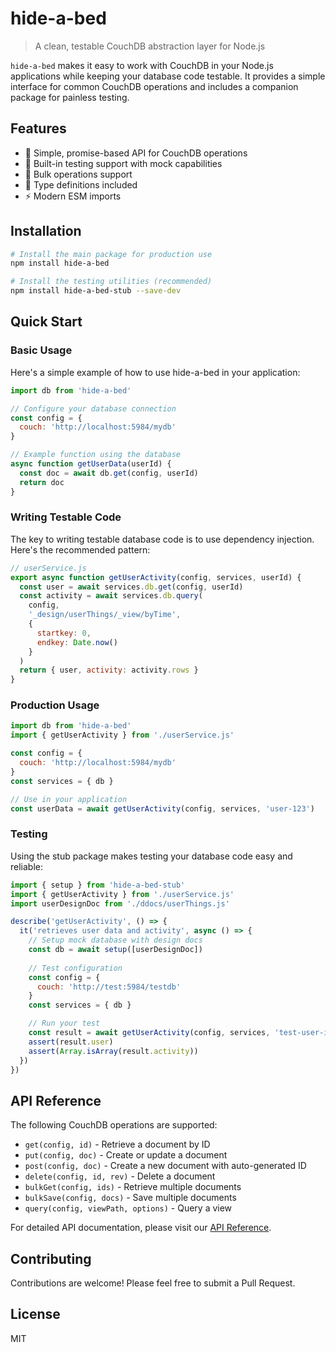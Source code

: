 # hide-a-bed

> A clean, testable CouchDB abstraction layer for Node.js

`hide-a-bed` makes it easy to work with CouchDB in your Node.js applications while keeping your database code testable. It provides a simple interface for common CouchDB operations and includes a companion package for painless testing.

## Features

- 🚀 Simple, promise-based API for CouchDB operations
- 🧪 Built-in testing support with mock capabilities
- 🔄 Bulk operations support
- 📝 Type definitions included
- ⚡️ Modern ESM imports

## Installation

```bash
# Install the main package for production use
npm install hide-a-bed

# Install the testing utilities (recommended)
npm install hide-a-bed-stub --save-dev
```

## Quick Start

### Basic Usage

Here's a simple example of how to use hide-a-bed in your application:

```javascript
import db from 'hide-a-bed'

// Configure your database connection
const config = { 
  couch: 'http://localhost:5984/mydb'
}

// Example function using the database
async function getUserData(userId) {
  const doc = await db.get(config, userId)
  return doc
}
```

### Writing Testable Code

The key to writing testable database code is to use dependency injection. Here's the recommended pattern:

```javascript
// userService.js
export async function getUserActivity(config, services, userId) {
  const user = await services.db.get(config, userId)
  const activity = await services.db.query(
    config,
    '_design/userThings/_view/byTime',
    {
      startkey: 0,
      endkey: Date.now()
    }
  )
  return { user, activity: activity.rows }
}
```

### Production Usage

```javascript
import db from 'hide-a-bed'
import { getUserActivity } from './userService.js'

const config = { 
  couch: 'http://localhost:5984/mydb' 
}
const services = { db }

// Use in your application
const userData = await getUserActivity(config, services, 'user-123')
```

### Testing

Using the stub package makes testing your database code easy and reliable:

```javascript
import { setup } from 'hide-a-bed-stub'
import { getUserActivity } from './userService.js'
import userDesignDoc from './ddocs/userThings.js'

describe('getUserActivity', () => {
  it('retrieves user data and activity', async () => {
    // Setup mock database with design docs
    const db = await setup([userDesignDoc])
    
    // Test configuration
    const config = { 
      couch: 'http://test:5984/testdb' 
    }
    const services = { db }

    // Run your test
    const result = await getUserActivity(config, services, 'test-user-id')
    assert(result.user)
    assert(Array.isArray(result.activity))
  })
})
```

## API Reference

The following CouchDB operations are supported:

- `get(config, id)` - Retrieve a document by ID
- `put(config, doc)` - Create or update a document
- `post(config, doc)` - Create a new document with auto-generated ID
- `delete(config, id, rev)` - Delete a document
- `bulkGet(config, ids)` - Retrieve multiple documents
- `bulkSave(config, docs)` - Save multiple documents
- `query(config, viewPath, options)` - Query a view

For detailed API documentation, please visit our [API Reference](https://github.com/ryanramage/hide-a-bed/wiki/API-Reference).

## Contributing

Contributions are welcome! Please feel free to submit a Pull Request.

## License

MIT


